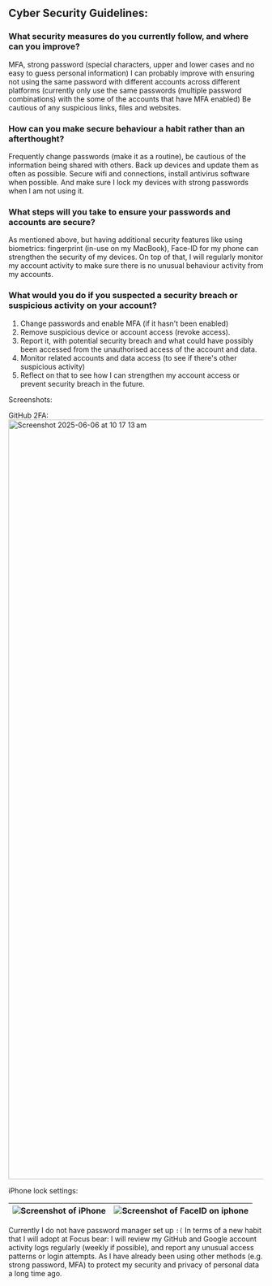 ## Cyber Security Guidelines:

### What security measures do you currently follow, and where can you improve?
MFA, strong password (special characters, upper and lower cases and no easy to guess personal information)
I can probably improve with ensuring not using the same password with different accounts across different platforms (currently only use the same passwords (multiple password combinations) with the some of the accounts that have MFA enabled)
Be cautious of any suspicious links, files and websites.

### How can you make secure behaviour a habit rather than an afterthought?
Frequently change passwords (make it as a routine), be cautious of the information being shared with others.
Back up devices and update them as often as possible. Secure wifi and connections, install antivirus software when possible. And make sure I lock my devices with strong passwords when I am not using it.

### What steps will you take to ensure your passwords and accounts are secure?
As mentioned above, but having additional security features like using biometrics: fingerprint (in-use on my MacBook), Face-ID for my phone can strengthen the security of my devices. 
On top of that, I will regularly monitor my account activity to make sure there is no unusual behaviour activity from my accounts. 

### What would you do if you suspected a security breach or suspicious activity on your account?
1. Change passwords and enable MFA (if it hasn't been enabled)
2. Remove suspicious device or account access (revoke access).
3. Report it, with potential security breach and what could have possibly been accessed from the unauthorised access of the account and data.
4. Monitor related accounts and data access (to see if there's other suspicious activity)
5. Reflect on that to see how I can strengthen my account access or prevent security breach in the future.

Screenshots:

GitHub 2FA:
<img width="1496" alt="Screenshot 2025-06-06 at 10 17 13 am" src="https://github.com/user-attachments/assets/2cdbda22-9c9a-47fc-a6a1-d4edefe9e666" />

iPhone lock settings:

| ![Screenshot of iPhone](https://github.com/user-attachments/assets/f5ede230-fdd8-4153-b878-3cc4f21363a1) | ![Screenshot of FaceID on iphone](https://github.com/user-attachments/assets/eb4b8e3f-d9cd-4f56-b725-4f3921ededb2) |
|-----------------|-----------------|


Currently I do not have password manager set up `:(`
In terms of a new habit that I will adopt at Focus bear:
I will review my GitHub and Google account activity logs regularly (weekly if possible), and report any unusual access patterns or login attempts. As I have already been using other methods (e.g. strong password, MFA) to protect my security and privacy of personal data a long time ago.


